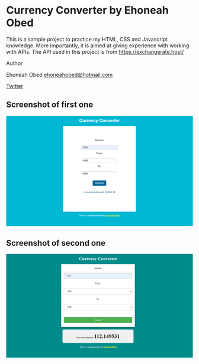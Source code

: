 # Currency Converter by Ehoneah Obed
This is a sample project to practice my HTML, CSS and Javascript knowledge. More importantly, it is aimed at giving experience with working with APIs. The API used in this project is from https://exchangerate.host/

Author

  Ehoneah Obed <ehoneahobed@hotmail.com>
  
  [Twitter](https://ehoneahobed.com/twitter)


## Screenshot of first one
  ![screenshot of main](./images/currency%20converter%20app%20screenshot%20-main.png)

## Screenshot of second one
  ![screenshot of main](./images/currency%20converter%20app%20screenshot.png)